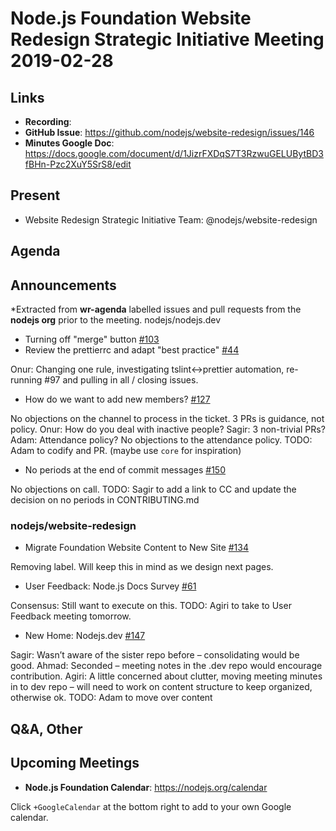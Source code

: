 # Node.js Foundation Website Redesign Strategic Initiative Meeting 2019-02-28

## Links

* **Recording**:
* **GitHub Issue**: https://github.com/nodejs/website-redesign/issues/146
* **Minutes Google Doc**: https://docs.google.com/document/d/1JizrFXDqS7T3RzwuGELUBytBD3fBHn-Pzc2XuY5SrS8/edit

## Present

* Website Redesign Strategic Initiative Team: @nodejs/website-redesign

## Agenda

## Announcements

*Extracted from **wr-agenda** labelled issues and pull requests from the **nodejs org** prior to the meeting.
nodejs/nodejs.dev

* Turning off "merge" button [#103](https://github.com/nodejs/nodejs.dev/issues/103)
* Review the prettierrc and adapt "best practice"
[#44](https://github.com/nodejs/nodejs.dev/issues/44)

Onur: Changing one rule, investigating tslint<->prettier automation, re-running #97 and pulling in all / closing issues.

* How do we want to add new members?
[#127](https://github.com/nodejs/nodejs.dev/issues/127)

No objections on the channel to process in the ticket. 3 PRs is guidance, not policy.
Onur: How do you deal with inactive people?
Sagir: 3 non-trivial PRs?
Adam: Attendance policy?
No objections to the attendance policy.
TODO: Adam to codify and PR. (maybe use `core` for inspiration)

* No periods at the end of commit messages [#150](https://github.com/nodejs/nodejs.dev/issues/150)

No objections on call.
TODO: Sagir to add a link to CC and update the decision on no periods in CONTRIBUTING.md

### nodejs/website-redesign

* Migrate Foundation Website Content to New Site [#134](https://github.com/nodejs/website-redesign/issues/134)

Removing label. Will keep this in mind as we design next pages.

* User Feedback: Node.js Docs Survey
[#61](https://github.com/nodejs/website-redesign/issues/61)

Consensus: Still want to execute on this.
TODO: Agiri to take to User Feedback meeting tomorrow.

* New Home: Nodejs.dev [#147](https://github.com/nodejs/website-redesign/issues/147)

Sagir: Wasn’t aware of the sister repo before – consolidating would be good.
Ahmad: Seconded – meeting notes in the .dev repo would encourage contribution.
Agiri: A little concerned about clutter, moving meeting minutes in to dev repo – will need to work on content structure to keep organized, otherwise ok.
TODO: Adam to move over content

## Q&A, Other

## Upcoming Meetings

* **Node.js Foundation Calendar**: https://nodejs.org/calendar

Click `+GoogleCalendar` at the bottom right to add to your own Google calendar.
